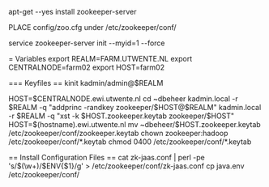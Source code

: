 apt-get --yes install zookeeper-server

PLACE config/zoo.cfg under /etc/zookeeper/conf/

service zookeeper-server init --myid=1 --force

= Variables
export REALM=FARM.UTWENTE.NL
export CENTRALNODE=farm02
export HOST=farm02

=== Keyfiles ==
<on the kdc server>
kinit kadmin/admin@$REALM

<on the kdc>
HOST=$CENTRALNODE.ewi.utwente.nl
cd ~dbeheer 
kadmin.local -r $REALM -q "addprinc -randkey zookeeper/$HOST@$REALM"
kadmin.local -r $REALM -q "xst -k $HOST.zookeeper.keytab zookeeper/$HOST"

<on the host>
HOST=$(hostname).ewi.utwente.nl
mv ~dbeheer/$HOST.zookeeper.keytab /etc/zookeeper/conf/zookeeper.keytab
chown zookeeper:hadoop /etc/zookeeper/conf/*.keytab
chmod 0400 /etc/zookeeper/conf/*.keytab

== Install Configuration Files ==
cat zk-jaas.conf | perl -pe 's/\$(\w+)/$ENV{$1}/g' > /etc/zookeeper/conf/zk-jaas.conf
cp java.env /etc/zookeeper/conf/

